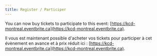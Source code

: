 ```yaml
---
title: Register / Participer
---
```


You can now buy tickets to participate to this event: [https://kcd-montreal.eventbrite.ca](https://kcd-montreal.eventbrite.ca).

Il vous est maintenant possible d'acheter vos tickets pour participer à cet évènement en avance et à prix réduit ici : [https://kcd-montreal.eventbrite.ca](https://kcd-montreal.eventbrite.ca).
